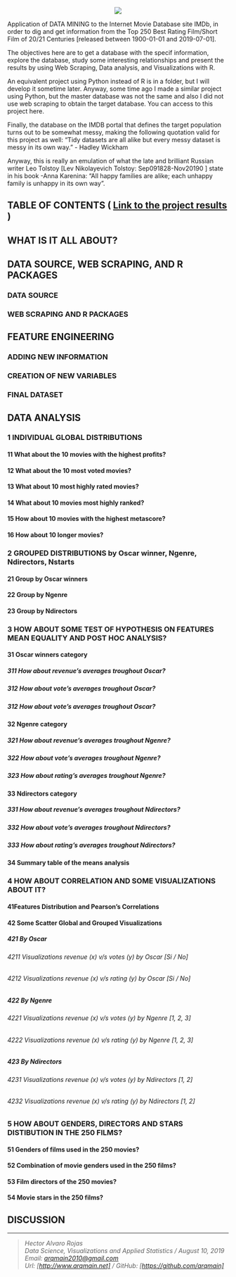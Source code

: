 <p align="center">
<img  src="http://arqmain.net/Researches/Researchs/MoviesIMDb/images/IMDbMovies.png">
</p>

Application of DATA MINING to the Internet Movie Database site IMDb, in order to dig and get information from the Top 250 Best Rating Film/Short Film of 20/21 Centuries [released between 1900-01-01 and 2019-07-01].

The objectives here are to get a database with the specif information, explore the database, study some interesting relationships and present the results by using Web Scraping, Data analysis, and Visualizations with R.

An equivalent project using Python instead of R is in a folder, but I will develop it sometime later. Anyway, some time ago I made a similar project using Python, but the master database was not the same and also I did not use web scraping to obtain the target database. You can access to this project here.

Finally, the database on the IMDB portal that defines the target population turns out to be somewhat messy, making the following quotation valid for this project as well:
“Tidy datasets are all alike but every messy dataset is messy in its own way.” - Hadley Wickham

Anyway, this is really an emulation of what the late and brilliant Russian writer Leo Tolstoy [Lev Nikolayevich Tolstoy: Sep091828-Nov20190 ] state in his book -Anna Karenina: “All happy families are alike; each unhappy family is unhappy in its own way”. 

## TABLE OF CONTENTS   (  [  Link to the project results ]( http://arqmain.net/Researches/Researchs/MoviesIMDb/MoviesIMDb250.html))

## WHAT IS IT ALL ABOUT?

## DATA SOURCE, WEB SCRAPING, AND R PACKAGES
### DATA SOURCE
### WEB SCRAPING AND R PACKAGES

## FEATURE ENGINEERING
### ADDING NEW INFORMATION
### CREATION OF NEW VARIABLES
### FINAL DATASET

## DATA ANALYSIS
### 1 INDIVIDUAL GLOBAL DISTRIBUTIONS
#### 11 What about the 10 movies with the highest profits?
#### 12 What about the 10 most voted movies?
#### 13 What about 10 most highly rated movies?
#### 14 What about 10 movies most highly ranked?
#### 15 How about 10 movies with the highest metascore?
#### 16 How about 10 longer movies?

### 2 GROUPED DISTRIBUTIONS by Oscar winner, Ngenre, Ndirectors, Nstarts
#### 21 Group by Oscar winners
#### 22 Group by Ngenre
#### 23 Group by Ndirectors

### 3 HOW ABOUT SOME TEST OF HYPOTHESIS ON FEATURES MEAN EQUALITY AND POST HOC ANALYSIS?
#### 31 Oscar winners category
##### 311 How about revenue’s averages troughout Oscar?
##### 312 How about vote’s averages troughout Oscar?
##### 312 How about vote’s averages troughout Oscar?

#### 32 Ngenre category
##### 321 How about revenue’s averages troughout Ngenre?
##### 322 How about vote’s averages troughout Ngenre?
##### 323 How about rating’s averages troughout Ngenre?

#### 33 Ndirectors category
##### 331 How about revenue’s averages troughout Ndirectors?
##### 332 How about vote’s averages troughout Ndirectors?
##### 333 How about rating’s averages troughout Ndirectors?

#### 34 Summary table of the means analysis

### 4 HOW ABOUT CORRELATION AND SOME VISUALIZATIONS ABOUT IT?
#### 41Features Distribution and Pearson’s Correlations
#### 42 Some Scatter Global and Grouped Visualizations
##### 421 By Oscar
###### 4211 Visualizations revenue (x) v/s votes (y) by Oscar [Si / No]
###### 4212 Visualizations revenue (x) v/s rating (y) by Oscar [Si / No]

##### 422 By Ngenre
###### 4221 Visualizations revenue (x) v/s votes (y) by Ngenre [1, 2, 3]
###### 4222 Visualizations revenue (x) v/s rating (y) by Ngenre [1, 2, 3]

##### 423 By Ndirectors
###### 4231 Visualizations revenue (x) v/s votes (y) by Ndirectors [1, 2]
###### 4232 Visualizations revenue (x) v/s rating (y) by Ndirectors [1, 2]

### 5 HOW ABOUT GENDERS, DIRECTORS AND STARS DISTIBUTION IN THE 250 FILMS?
#### 51 Genders of films used in the 250 movies?
#### 52 Combination of movie genders used in the 250 films?
#### 53 Film directors of the 250 movies?
#### 54 Movie stars in the 250 films?

## DISCUSSION

<hr>

><i>Hector Alvaro Rojas<br>
>Data Science, Visualizations and Applied Statistics / August 10, 2019<br>
>Email: <arqmain2010@gmail.com> <br>
>Url: [http://www.arqmain.net]   /   GitHub: [https://github.com/arqmain]</i>
